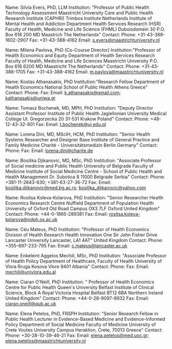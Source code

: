 Name:  Silvia Evers, PhD, LLM
Institution: "Professor of Public Health Technology Assessment Maastricht University
Care and Public Health Research Institute (CAPHRI) Trimbos Institute Netherlands Institute of Mental Health and Addiction Department Health Services Research (HSR) Faculty of Health, Medicine and Life Science (FHML) Duboisdomein 30 P.O. Box 616
200 MD Maastrich The Netherlands"
Contact:
    Phone: +31-43-388-1602-2907
    Fax: +31-43-388-4162
    Email: s.evers@maastrichtuniversity.nl

Name:  Milena Pavlova, PhD (Co-Course Director)
Institution:"Professor of Health Economics and Equity Department of Health Services Research Faculty of Health, Medicine and Life Sciences Maastricht University P.O. Box 616 6200 MD Maastricht The Netherlands"
Contact:
    Phone: +31-43-388-1705
    Fax: +31-43-388-4162
    Email: m.pavlova@maastrichtuniversity.nl

Name:  Kostas Athanasakis, PhD
Institution:"Research Fellow Department of Health Economics National School of Public Health Athens Greece"
Contact:
    Phone: 
    Fax: 
    Email: k.athanasakis@gmail.com; kathanasakis@uniwa.gr

Name:  Tomasz Bochenek, MD, MPH, PhD
Institution: "Deputy Director Assistant Professor Institute of Public Health Jagiellonian University Medical College UI. Gregorzecka 20 31-531 Krakow Poland"
Contact:
    Phone: +48-12-43-32-801
    Fax:
    Email: t.bochenek@uj.edu.pl

Name:  Lorena Dini, MD, MScIH, HCM, PhD
Institution: "Senior Health Systems Researcher and Designer Base Institute of General Practice and Family Medicine Charité - Universitätsmedizin Berlin Germany"
Contact:
    Phone:
    Fax:
    Email: lorena.dini@charite.de

Name:  Bosilika Djikanovic, MD, MSc, PhD
Institution: "Associate Professor of Social medicine and Public Health University of Belgrade Faculty of Medicine Institute of Social Medicine Centre - School of Public Health and Health Management Dr. Subotica 8 11000 Belgrade Serbia"
Contact:
    Phone: +381-11-2643-830; +381-63-27-36-72
    Fax:
     Email: bosilika.djikanovic@med.bg.ac.rs; bosiljka_djikanovic@yahoo.com

Name:  Rositsa Koleva-Kolarova, PhD Institution: "Senior Researcher Health Economics Research Centre Nuffield Department of Population Health University of Oxford Old Road Campus OX3 7LF Oxford United Kingdom"
Contact:
    Phone:  +44-0-1865-289381
    Fax:
    Email: rositsa.koleva-kolarova@ndph.ox.ac.uk

Name:  Céu Mateus, PhD
Institution: "Professor of Health Economics Division of Health Research Health Innovation One Sir John Fisher Drive
Lancaster University Lancaster, LA1 4AT"
United Kingdom
Contact:
    Phone: +355-697-233-795
    Fax:
    Email: c.mateus@lancaster.ac.uk

Name:  Enkeleint Aggelos Mechili, MSc, PhD
Institution: "Associate Professor of Health Policy Department of Healthcare, Faculty of Health University of Vlora Rruga Kosova Vlore 9401 Albania"
Contact:
    Phone: 
    Fax:
    Email: mechili@univlora.edu.al

Name:  Ciaran O'Neill, PhD
Institution: " Professor of Health Economics Centre for Public Health Queen's University Belfast Institute of Clinical Science, Block A Royal Victoria Hospital Belfast BT12 6BA Northern Ireland United Kingdom"
Contact:
    Phone: +44-0-28-9097-8932
    Fax:
    Email: ciaran.oneill@qub.ac.uk

Name:  Elena Petelos, PhD, FRSPH
Institution: "Senior Research Fellow in Public Health Lecturer in Evidence-Based Medicine and Evidence-Informed Policy Department of Social Medicine Faculty of Medicine University of Crete Voutes University Campus Heraklion, Crete, 70013 Greece"
Contact:
    Phone: +30-28-10-39-46-21
    Fax:
    Email: elena.petelos@med.uoc.gr; elena.petelos@maastrichtuniversity.nl









